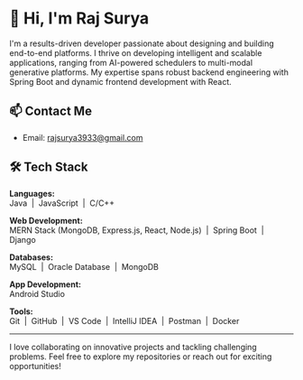 # 👋 Hi, I'm Raj Surya

I'm a results-driven developer passionate about designing and building end-to-end platforms. I thrive on developing intelligent and scalable applications, ranging from AI-powered schedulers to multi-modal generative platforms. My expertise spans robust backend engineering with Spring Boot and dynamic frontend development with React.

## 📫 Contact Me
- Email: [rajsurya3933@gmail.com](mailto:rajsurya3933@gmail.com)

## 🛠️ Tech Stack

**Languages:**  
Java &nbsp;|&nbsp; JavaScript &nbsp;|&nbsp; C/C++

**Web Development:**  
MERN Stack (MongoDB, Express.js, React, Node.js) &nbsp;|&nbsp; Spring Boot &nbsp;|&nbsp; Django

**Databases:**  
MySQL &nbsp;|&nbsp; Oracle Database &nbsp;|&nbsp; MongoDB

**App Development:**  
Android Studio

**Tools:**  
Git &nbsp;|&nbsp; GitHub &nbsp;|&nbsp; VS Code &nbsp;|&nbsp; IntelliJ IDEA &nbsp;|&nbsp; Postman &nbsp;|&nbsp; Docker

---

I love collaborating on innovative projects and tackling challenging problems. Feel free to explore my repositories or reach out for exciting opportunities!
